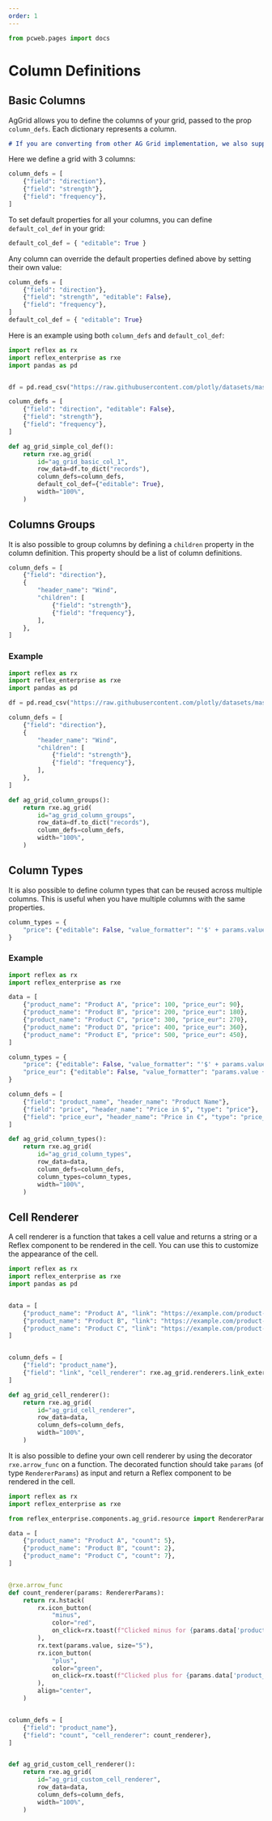 ```yaml
---
order: 1
---
```


```python exec
from pcweb.pages import docs
```

# Column Definitions

## Basic Columns

AgGrid allows you to define the columns of your grid, passed to the prop `column_defs`. Each dictionary represents a column.

```md alert warning
# If you are converting from other AG Grid implementation, we also support camelCase for the name of the properties.
```

Here we define a grid with 3 columns:
```python demo box
column_defs = [
    {"field": "direction"},
    {"field": "strength"},
    {"field": "frequency"},
]
```

To set default properties for all your columns, you can define `default_col_def` in your grid:

```python demo box
default_col_def = { "editable": True }
```

Any column can override the default properties defined above by setting their own value:

```python demo box
column_defs = [
    {"field": "direction"},
    {"field": "strength", "editable": False},
    {"field": "frequency"},
]
default_col_def = { "editable": True}
```

Here is an example using both `column_defs` and `default_col_def`:

```python demo exec toggle
import reflex as rx
import reflex_enterprise as rxe
import pandas as pd


df = pd.read_csv("https://raw.githubusercontent.com/plotly/datasets/master/wind_dataset.csv")

column_defs = [
    {"field": "direction", "editable": False},
    {"field": "strength"},
    {"field": "frequency"},
]

def ag_grid_simple_col_def():
    return rxe.ag_grid(
        id="ag_grid_basic_col_1",
        row_data=df.to_dict("records"),
        column_defs=column_defs,
        default_col_def={"editable": True},
        width="100%",
    )

```


## Columns Groups
It is also possible to group columns by defining a `children` property in the column definition. This property should be a list of column definitions.

```python demo box
column_defs = [
    {"field": "direction"},
    {
        "header_name": "Wind",
        "children": [
            {"field": "strength"},
            {"field": "frequency"},
        ],
    },
]
```

### Example

```python demo exec toggle
import reflex as rx
import reflex_enterprise as rxe
import pandas as pd

df = pd.read_csv("https://raw.githubusercontent.com/plotly/datasets/master/wind_dataset.csv")

column_defs = [
    {"field": "direction"},
    {
        "header_name": "Wind",
        "children": [
            {"field": "strength"},
            {"field": "frequency"},
        ],
    },
]

def ag_grid_column_groups():
    return rxe.ag_grid(
        id="ag_grid_column_groups",
        row_data=df.to_dict("records"),
        column_defs=column_defs,
        width="100%",
    )

```

## Column Types

It is also possible to define column types that can be reused across multiple columns. This is useful when you have multiple columns with the same properties.

```python demo box
column_types = {
    "price": {"editable": False, "value_formatter": "'$' + params.value"},
}
```

### Example

```python demo exec toggle
import reflex as rx
import reflex_enterprise as rxe

data = [
    {"product_name": "Product A", "price": 100, "price_eur": 90},
    {"product_name": "Product B", "price": 200, "price_eur": 180},
    {"product_name": "Product C", "price": 300, "price_eur": 270},
    {"product_name": "Product D", "price": 400, "price_eur": 360},
    {"product_name": "Product E", "price": 500, "price_eur": 450},
]

column_types = {
    "price": {"editable": False, "value_formatter": "'$' + params.value"},
    "price_eur": {"editable": False, "value_formatter": "params.value + ' €'"},
}

column_defs = [
    {"field": "product_name", "header_name": "Product Name"},
    {"field": "price", "header_name": "Price in $", "type": "price"},
    {"field": "price_eur", "header_name": "Price in €", "type": "price_eur"},
]

def ag_grid_column_types():
    return rxe.ag_grid(
        id="ag_grid_column_types",
        row_data=data,
        column_defs=column_defs,
        column_types=column_types,
        width="100%",
    )

```

## Cell Renderer

A cell renderer is a function that takes a cell value and returns a string or a Reflex component to be rendered in the cell. You can use this to customize the appearance of the cell.

```python demo exec toggle
import reflex as rx
import reflex_enterprise as rxe
import pandas as pd


data = [
    {"product_name": "Product A", "link": "https://example.com/product-a"},
    {"product_name": "Product B", "link": "https://example.com/product-b"},
    {"product_name": "Product C", "link": "https://example.com/product-c"},
]


column_defs = [
    {"field": "product_name"},
    {"field": "link", "cell_renderer": rxe.ag_grid.renderers.link_external},
]

def ag_grid_cell_renderer():
    return rxe.ag_grid(
        id="ag_grid_cell_renderer",
        row_data=data,
        column_defs=column_defs,
        width="100%",
    )
```

It is also possible to define your own cell renderer by using the decorator `rxe.arrow_func` on a function. The decorated function should take `params` (of type `RendererParams`) as input and return a Reflex component to be rendered in the cell.

```python demo exec toggle
import reflex as rx
import reflex_enterprise as rxe

from reflex_enterprise.components.ag_grid.resource import RendererParams

data = [
    {"product_name": "Product A", "count": 5},
    {"product_name": "Product B", "count": 2},
    {"product_name": "Product C", "count": 7},
]


@rxe.arrow_func
def count_renderer(params: RendererParams):
    return rx.hstack(
        rx.icon_button(
            "minus",
            color="red",
            on_click=rx.toast(f"Clicked minus for {params.data['product_name']}"),
        ),
        rx.text(params.value, size="5"),
        rx.icon_button(
            "plus",
            color="green",
            on_click=rx.toast(f"Clicked plus for {params.data['product_name']}"),
        ),
        align="center",
    )


column_defs = [
    {"field": "product_name"},
    {"field": "count", "cell_renderer": count_renderer},
]


def ag_grid_custom_cell_renderer():
    return rxe.ag_grid(
        id="ag_grid_custom_cell_renderer",
        row_data=data,
        column_defs=column_defs,
        width="100%",
    )

```

